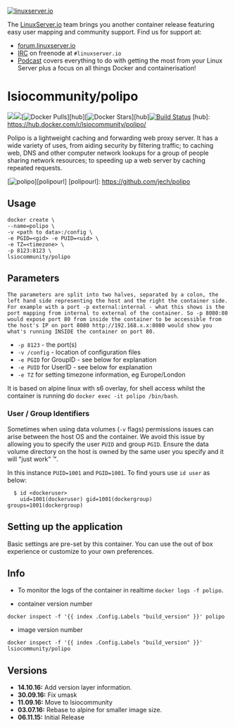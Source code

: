 [linuxserverurl]: https://linuxserver.io
[forumurl]: https://forum.linuxserver.io
[ircurl]: https://www.linuxserver.io/irc/
[podcasturl]: https://www.linuxserver.io/podcast/

[![linuxserver.io](https://raw.githubusercontent.com/linuxserver/docker-templates/master/linuxserver.io/img/linuxserver_medium.png)][linuxserverurl]

The [LinuxServer.io][linuxserverurl] team brings you another container release featuring easy user mapping and community support. Find us for support at:
* [forum.linuxserver.io][forumurl]
* [IRC][ircurl] on freenode at `#linuxserver.io`
* [Podcast][podcasturl] covers everything to do with getting the most from your Linux Server plus a focus on all things Docker and containerisation!

# lsiocommunity/polipo
[![](https://images.microbadger.com/badges/version/lsiocommunity/polipo.svg)](https://microbadger.com/images/lsiocommunity/polipo "Get your own version badge on microbadger.com")[![](https://images.microbadger.com/badges/image/lsiocommunity/polipo.svg)](http://microbadger.com/images/lsiocommunity/polipo "Get your own image badge on microbadger.com")[![Docker Pulls](https://img.shields.io/docker/pulls/lsiocommunity/polipo.svg)][hub][![Docker Stars](https://img.shields.io/docker/stars/lsiocommunity/polipo.svg)][hub][![Build Status](http://jenkins.linuxserver.io:8080/buildStatus/icon?job=Dockers/Community/lsiocommunity-polipo)](http://jenkins.linuxserver.io:8080/job/Dockers/job/Community/job/lsiocommunity-polipo/)
[hub]: https://hub.docker.com/r/lsiocommunity/polipo/

Polipo is a lightweight caching and forwarding web proxy server. It has a wide variety of uses, from aiding security by filtering traffic; to caching web, DNS and other computer network lookups for a group of people sharing network resources; to speeding up a web server by caching repeated requests.

[![polipo](http://www.leostickers.com/prod_imgs//Prod_2403.png)][polipourl]
[polipourl]: https://github.com/jech/polipo

## Usage

```
docker create \
--name=polipo \
-v <path to data>:/config \
-e PGID=<gid> -e PUID=<uid> \
-e TZ=<timezone> \
-p 8123:8123 \
lsiocommunity/polipo
```

## Parameters

`The parameters are split into two halves, separated by a colon, the left hand side representing the host and the right the container side. 
For example with a port -p external:internal - what this shows is the port mapping from internal to external of the container.
So -p 8080:80 would expose port 80 from inside the container to be accessible from the host's IP on port 8080
http://192.168.x.x:8080 would show you what's running INSIDE the container on port 80.`


* `-p 8123` - the port(s)
* `-v /config` - location of configuration files
* `-e PGID` for GroupID - see below for explanation
* `-e PUID` for UserID - see below for explanation
* `-e TZ` for setting timezone information, eg Europe/London

It is based on alpine linux with s6 overlay, for shell access whilst the container is running do `docker exec -it polipo /bin/bash`.

### User / Group Identifiers

Sometimes when using data volumes (`-v` flags) permissions issues can arise between the host OS and the container. We avoid this issue by allowing you to specify the user `PUID` and group `PGID`. Ensure the data volume directory on the host is owned by the same user you specify and it will "just work" ™.

In this instance `PUID=1001` and `PGID=1001`. To find yours use `id user` as below:

```
  $ id <dockeruser>
    uid=1001(dockeruser) gid=1001(dockergroup) groups=1001(dockergroup)
```

## Setting up the application 

Basic settings are pre-set by this container.  You can use the out of box experience or customize to your own preferences.


## Info

* To monitor the logs of the container in realtime `docker logs -f polipo`.

* container version number 

`docker inspect -f '{{ index .Config.Labels "build_version" }}' polipo`

* image version number

`docker inspect -f '{{ index .Config.Labels "build_version" }}' lsiocommunity/polipo`

## Versions

+ **14.10.16:** Add version layer information.
+ **30.09.16:** Fix umask
+ **11.09.16:** Move to lsiocommunity
+ **03.07.16:** Rebase to alpine for smaller image size.
+ **06.11.15:** Initial Release
